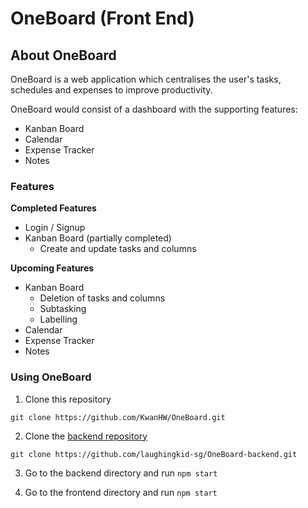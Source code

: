 # OneBoard (Front End)

## About OneBoard

OneBoard is a web application which centralises the user's tasks, schedules and expenses to improve productivity.

OneBoard would consist of a dashboard with the supporting features:
- Kanban Board
- Calendar
- Expense Tracker
- Notes

### Features
**Completed Features**
- Login / Signup
- Kanban Board (partially completed)
  - Create and update tasks and columns

**Upcoming Features**
- Kanban Board
  - Deletion of tasks and columns
  - Subtasking
  - Labelling
- Calendar
- Expense Tracker
- Notes

### Using OneBoard
1. Clone this repository 

```git clone https://github.com/KwanHW/OneBoard.git```

2. Clone the [backend repository](https://github.com/laughingkid-sg/OneBoard-backend)

```git clone https://github.com/laughingkid-sg/OneBoard-backend.git```

3. Go to the backend directory and run `npm start`

4. Go to the frontend directory and run `npm start`
